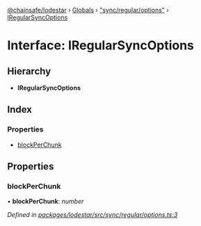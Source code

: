 [@chainsafe/lodestar](../README.md) › [Globals](../globals.md) › ["sync/regular/options"](../modules/_sync_regular_options_.md) › [IRegularSyncOptions](_sync_regular_options_.iregularsyncoptions.md)

# Interface: IRegularSyncOptions

## Hierarchy

* **IRegularSyncOptions**

## Index

### Properties

* [blockPerChunk](_sync_regular_options_.iregularsyncoptions.md#blockperchunk)

## Properties

###  blockPerChunk

• **blockPerChunk**: *number*

*Defined in [packages/lodestar/src/sync/regular/options.ts:3](https://github.com/ChainSafe/lodestar/blob/905cc824b/packages/lodestar/src/sync/regular/options.ts#L3)*
